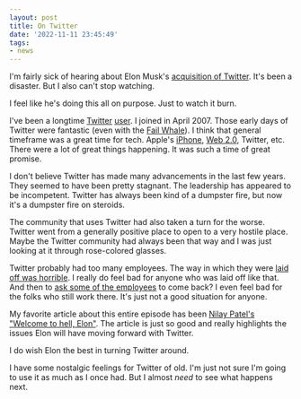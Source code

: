 ```yaml
---
layout: post
title: On Twitter
date: '2022-11-11 23:45:49'
tags:
- news
---
```


I'm fairly sick of hearing about Elon Musk's [acquisition of Twitter](https://www.theverge.com/2022/10/27/23184519/elon-musk-twitter-acquisition-deal-complete-agreement). It's been a disaster. But I also can't stop watching.

I feel like he's doing this all on purpose. Just to watch it burn.

I've been a longtime [Twitter](https://twitter.com/) [user](http://twitter.com/rwgrier). I joined in April 2007. Those early days of Twitter were fantastic (even with the [Fail Whale](https://www.theatlantic.com/technology/archive/2015/01/the-story-behind-twitters-fail-whale/384313/)). I think that general timeframe was a great time for tech. Apple's [iPhone](https://www.apple.com/iphone/), [Web 2.0](https://en.wikipedia.org/wiki/Web_2.0), Twitter, etc. There were a lot of great things happening. It was such a time of great promise.

I don't believe Twitter has made many advancements in the last few years. They seemed to have been pretty stagnant. The leadership has appeared to be incompetent. Twitter has always been kind of a dumpster fire, but now it's a dumpster fire on steroids.

The community that uses Twitter had also taken a turn for the worse. Twitter went from a generally positive place to open to a very hostile place. Maybe the Twitter community had always been that way and I was just looking at it through rose-colored glasses.

Twitter probably had too many employees. The way in which they were [laid off was horrible](https://www.nytimes.com/2022/11/03/technology/twitter-layoffs-elon-musk.html). I really do feel bad for anyone who was laid off like that. And then to [ask some of the employees](https://www.engadget.com/twitter-reportedly-asks-some-laid-off-workers-to-return-233438794.html?guccounter=1&guce_referrer=aHR0cHM6Ly9kdWNrZHVja2dvLmNvbS8&guce_referrer_sig=AQAAAIhRu5MUse3AJPiGLx7qnygSM3f1SWX-x1Yuj94l29rVMDGyKKR596d9jGJ3ynKfUjdN3lLrkCFpNCexJbBosdc5gyjf7aOGQ_dLQkPXuTImnV3oH9JadMnUdZxolnAy6Gy49xAztHhY_jJq8HUXtTaBwTMRBPWlcqJvdqFTHPzq) to come back? I even feel bad for the folks who still work there. It's just not a good situation for anyone.

My favorite article about this entire episode has been [Nilay Patel's](https://twitter.com/reckless) ["Welcome to hell, Elon"](https://www.theverge.com/2022/10/28/23428132/elon-musk-twitter-acquisition-problems-speech-moderation). The article is just so good and really highlights the issues Elon will have moving forward with Twitter.

I do wish Elon the best in turning Twitter around.

I have some nostalgic feelings for Twitter of old. I'm just not sure I'm going to use it as much as I once had. But I almost _need_ to see what happens next.

